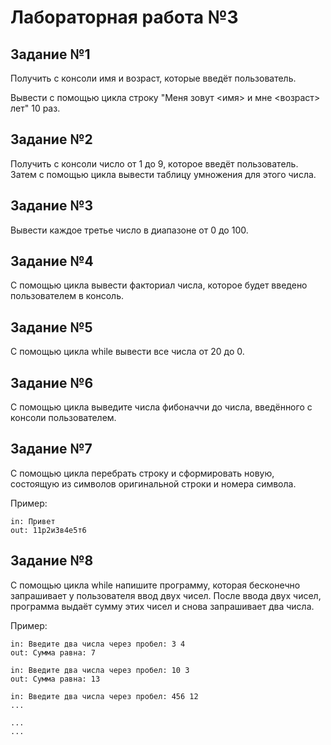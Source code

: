 # Лабораторная работа №3

## Задание №1

Получить с консоли имя и возраст, которые введёт пользователь.

Вывести с помощью цикла строку "Меня зовут <имя> и мне <возраст> лет" 10 раз.

## Задание №2

Получить с консоли число от 1 до 9, которое введёт пользователь. Затем с помощью цикла вывести таблицу умножения для этого числа.

## Задание №3

Вывести каждое третье число в диапазоне от 0 до 100.

## Задание №4

С помощью цикла вывести факториал числа, которое будет введено пользователем в консоль.

## Задание №5

С помощью цикла while вывести все числа от 20 до 0.

## Задание №6

С помощью цикла выведите числа фибоначчи до числа, введённого с консоли пользователем.

## Задание №7

С помощью цикла перебрать строку и сформировать новую, состоящую из символов оригинальной строки и номера символа.

Пример:

```
in: Привет
out: 11р2и3в4е5т6
```

## Задание №8

С помощью цикла while напишите программу, которая бесконечно запрашивает у пользователя ввод двух чисел. После ввода двух чисел, программа выдаёт сумму этих чисел и снова запрашивает два числа.

Пример:

```
in: Введите два числа через пробел: 3 4 
out: Сумма равна: 7

in: Введите два числа через пробел: 10 3
out: Сумма равна: 13

in: Введите два числа через пробел: 456 12
...

...
...
```
